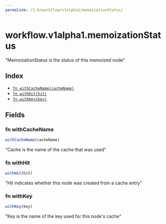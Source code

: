 ```yaml
---
permalink: /3.6/workflow/v1alpha1/memoizationStatus/
---
```


# workflow.v1alpha1.memoizationStatus

"MemoizationStatus is the status of this memoized node"

## Index

* [`fn withCacheName(cacheName)`](#fn-withcachename)
* [`fn withHit(hit)`](#fn-withhit)
* [`fn withKey(key)`](#fn-withkey)

## Fields

### fn withCacheName

```ts
withCacheName(cacheName)
```

"Cache is the name of the cache that was used"

### fn withHit

```ts
withHit(hit)
```

"Hit indicates whether this node was created from a cache entry"

### fn withKey

```ts
withKey(key)
```

"Key is the name of the key used for this node's cache"